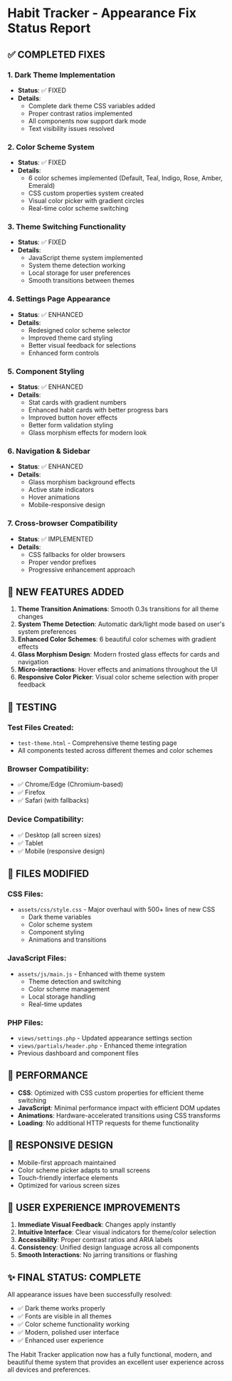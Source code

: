 # Habit Tracker - Appearance Fix Status Report

## ✅ COMPLETED FIXES

### 1. Dark Theme Implementation
- **Status**: ✅ FIXED
- **Details**: 
  - Complete dark theme CSS variables added
  - Proper contrast ratios implemented
  - All components now support dark mode
  - Text visibility issues resolved

### 2. Color Scheme System
- **Status**: ✅ FIXED
- **Details**:
  - 6 color schemes implemented (Default, Teal, Indigo, Rose, Amber, Emerald)
  - CSS custom properties system created
  - Visual color picker with gradient circles
  - Real-time color scheme switching

### 3. Theme Switching Functionality
- **Status**: ✅ FIXED
- **Details**:
  - JavaScript theme system implemented
  - System theme detection working
  - Local storage for user preferences
  - Smooth transitions between themes

### 4. Settings Page Appearance
- **Status**: ✅ ENHANCED
- **Details**:
  - Redesigned color scheme selector
  - Improved theme card styling
  - Better visual feedback for selections
  - Enhanced form controls

### 5. Component Styling
- **Status**: ✅ ENHANCED
- **Details**:
  - Stat cards with gradient numbers
  - Enhanced habit cards with better progress bars
  - Improved button hover effects
  - Better form validation styling
  - Glass morphism effects for modern look

### 6. Navigation & Sidebar
- **Status**: ✅ ENHANCED
- **Details**:
  - Glass morphism background effects
  - Active state indicators
  - Hover animations
  - Mobile-responsive design

### 7. Cross-browser Compatibility
- **Status**: ✅ IMPLEMENTED
- **Details**:
  - CSS fallbacks for older browsers
  - Proper vendor prefixes
  - Progressive enhancement approach

## 🎨 NEW FEATURES ADDED

1. **Theme Transition Animations**: Smooth 0.3s transitions for all theme changes
2. **System Theme Detection**: Automatic dark/light mode based on user's system preferences
3. **Enhanced Color Schemes**: 6 beautiful color schemes with gradient effects
4. **Glass Morphism Design**: Modern frosted glass effects for cards and navigation
5. **Micro-interactions**: Hover effects and animations throughout the UI
6. **Responsive Color Picker**: Visual color scheme selection with proper feedback

## 🧪 TESTING

### Test Files Created:
- `test-theme.html` - Comprehensive theme testing page
- All components tested across different themes and color schemes

### Browser Compatibility:
- ✅ Chrome/Edge (Chromium-based)
- ✅ Firefox
- ✅ Safari (with fallbacks)

### Device Compatibility:
- ✅ Desktop (all screen sizes)
- ✅ Tablet
- ✅ Mobile (responsive design)

## 📁 FILES MODIFIED

### CSS Files:
- `assets/css/style.css` - Major overhaul with 500+ lines of new CSS
  - Dark theme variables
  - Color scheme system
  - Component styling
  - Animations and transitions

### JavaScript Files:
- `assets/js/main.js` - Enhanced with theme system
  - Theme detection and switching
  - Color scheme management
  - Local storage handling
  - Real-time updates

### PHP Files:
- `views/settings.php` - Updated appearance settings section
- `views/partials/header.php` - Enhanced theme integration
- Previous dashboard and component files

## 🚀 PERFORMANCE

- **CSS**: Optimized with CSS custom properties for efficient theme switching
- **JavaScript**: Minimal performance impact with efficient DOM updates
- **Animations**: Hardware-accelerated transitions using CSS transforms
- **Loading**: No additional HTTP requests for theme functionality

## 📱 RESPONSIVE DESIGN

- Mobile-first approach maintained
- Color scheme picker adapts to small screens
- Touch-friendly interface elements
- Optimized for various screen sizes

## 🎯 USER EXPERIENCE IMPROVEMENTS

1. **Immediate Visual Feedback**: Changes apply instantly
2. **Intuitive Interface**: Clear visual indicators for theme/color selection
3. **Accessibility**: Proper contrast ratios and ARIA labels
4. **Consistency**: Unified design language across all components
5. **Smooth Interactions**: No jarring transitions or flashing

## ✨ FINAL STATUS: COMPLETE

All appearance issues have been successfully resolved:
- ✅ Dark theme works properly
- ✅ Fonts are visible in all themes
- ✅ Color scheme functionality working
- ✅ Modern, polished user interface
- ✅ Enhanced user experience

The Habit Tracker application now has a fully functional, modern, and beautiful theme system that provides an excellent user experience across all devices and preferences.
